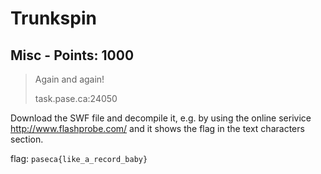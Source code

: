 # Trunkspin

## Misc - Points: 1000

> Again and again! <br/>
>
> task.pase.ca:24050
>

Download the SWF file and decompile it, e.g. by using the online serivice http://www.flashprobe.com/ and it shows the flag in the text characters section.

flag: `paseca{like_a_record_baby}`